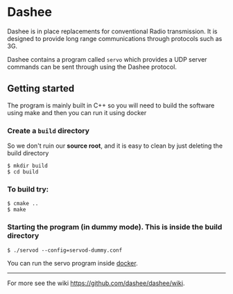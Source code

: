 # Dashee
Dashee is in place replacements for conventional Radio transmission.
It is designed to provide long range communications through protocols such
as 3G.

Dashee contains a program called `servo` which provides a UDP server
commands can be sent through using the Dashee protocol.

## Getting started
The program is mainly built in C++ so you will need to build the
software using make and then you can run it using docker

### Create a `build` directory
So we don't ruin our **source root**, and it is easy to clean by just
deleting the build directory

    $ mkdir build
    $ cd build

### To build try:

    $ cmake ..
    $ make

### Starting the program (in dummy mode). This is inside the build directory
    
    $ ./servod --config=servod-dummy.conf

You can run the servo program inside
[docker](https://github.com/dashee/dashee/wiki/Docker).

---

For more see the wiki https://github.com/dashee/dashee/wiki.
